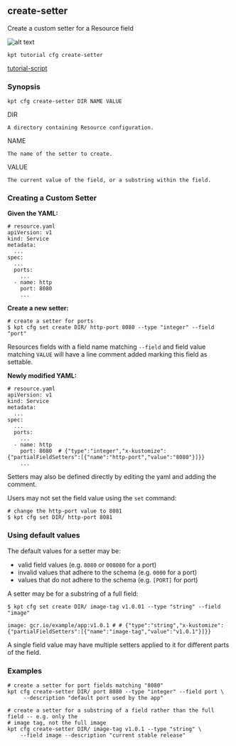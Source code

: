 ## create-setter

Create a custom setter for a Resource field

![alt text][tutorial]

    kpt tutorial cfg create-setter

[tutorial-script]

### Synopsis

    kpt cfg create-setter DIR NAME VALUE

  DIR

    A directory containing Resource configuration.

  NAME

    The name of the setter to create.

  VALUE

    The current value of the field, or a substring within the field.

### Creating a Custom Setter

**Given the YAML:**

    # resource.yaml
    apiVersion: v1
    kind: Service
    metadata:
      ...
    spec:
      ...
      ports:
        ...
      - name: http
        port: 8080
        ...

**Create a new setter:**

    # create a setter for ports
    $ kpt cfg set create DIR/ http-port 8080 --type "integer" --field "port"

  Resources fields with a field name matching `--field` and field value matching `VALUE` will
  have a line comment added marking this field as settable.

**Newly modified YAML:**

    # resource.yaml
    apiVersion: v1
    kind: Service
    metadata:
      ...
    spec:
      ...
      ports:
        ...
      - name: http
        port: 8080  # {"type":"integer","x-kustomize":{"partialFieldSetters":[{"name":"http-port","value":"8080"}]}}
        ...

  Setters may also be defined directly by editing the yaml and adding the comment.

Users may not set the field value using the `set` command:

    # change the http-port value to 8081
    $ kpt cfg set DIR/ http-port 8081

### Using default values

The default values for a setter may be:

- valid field values (e.g. `8080` or `008080` for a port)
- invalid values that adhere to the schema (e.g. `0000` for a port)
- values that do not adhere to the schema (e.g. `[PORT]` for port)

A setter may be for a substring of a full field:

    $ kpt cfg set create DIR/ image-tag v1.0.01 --type "string" --field "image"

    image: gcr.io/example/app:v1.0.1 # # {"type":"string","x-kustomize":{"partialFieldSetters":[{"name":"image-tag","value":"v1.0.1"}]}}

A single field value may have multiple setters applied to it for different parts of the field.

### Examples

    # create a setter for port fields matching "8080"
    kpt cfg create-setter DIR/ port 8080 --type "integer" --field port \
         --description "default port used by the app"

    # create a setter for a substring of a field rather than the full field -- e.g. only the
    # image tag, not the full image
    kpt cfg create-setter DIR/ image-tag v1.0.1 --type "string" \
        --field image --description "current stable release"

### 

[tutorial]: https://storage.googleapis.com/kpt-dev/docs/cfg-create-setter.gif "kpt cfg create-setter"
[tutorial-script]: ../../gifs/cfg-create-setter.sh
